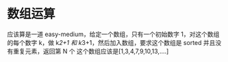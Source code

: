 # 数组运算

应该算是一道 easy-medium，给定一个数组，只有一个初始数字 1，对这个数组的每个数字 k，做 k*2+1 和 k*3+1，然后加入数组，要求这个数组是 sorted 并且没有重复元素，返回第 N 个
这个数组应该是[1,3,4,7,9,10,13,....]
